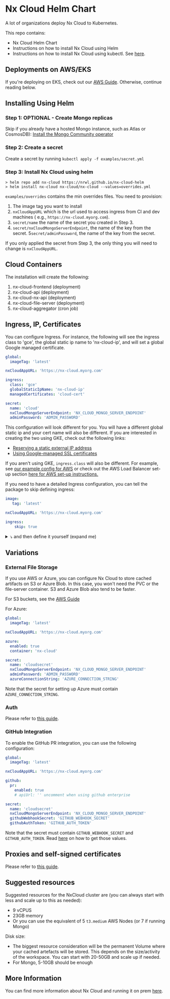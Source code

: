 # Nx Cloud Helm Chart

A lot of organizations deploy Nx Cloud to Kubernetes.

This repo contains:

* Nx Cloud Helm Chart
* Instructions on how to install Nx Cloud using Helm
* Instructions on how to install Nx Cloud using kubectl. See [here](./no-helm/README.md).

## Deployments on AWS/EKS

If you're deploying on EKS, check out our [AWS Guide](./aws-guide/AWS-GUIDE.md). Otherwise, continue reading below.

## Installing Using Helm


### Step 1: OPTIONAL - Create Mongo replicas

Skip if you already have a hosted Mongo instance, such as Atlas or CosmosDB): [Install the Mongo Community operator](./MONGO-OPERATOR-GUIDE.md)


### Step 2: Create a secret

Create a secret by running `kubectl apply -f examples/secret.yml`

### Step 3: Install Nx Cloud using helm

```
> helm repo add nx-cloud https://nrwl.github.io/nx-cloud-helm
> helm install nx-cloud nx-cloud/nx-cloud --values=overrides.yml
```

`examples/overrides` contains the min overrides files. You need to provision:

1. The image tag you want to install
2. `nxCloudAppURL` which is the url used to access ingress from CI and dev machines (
   e.g., `https://nx-cloud.myorg.com`).
3. `secret/name` the name of the secret you created in Step 3.
4. `secret/nxCloudMongoServerEndpoint`, the name of the key from the secret.
   5`secret/adminPassword`, the name of the key from the secret.

If you only applied the secret from Step 3, the only thing you will need to change is `nxCloudAppURL`.

## Cloud Containers

The installation will create the following:

1. nx-cloud-frontend (deployment)
2. nx-cloud-api (deployment)
3. nx-cloud-nx-api (deployment)
4. nx-cloud-file-server (deployment)
5. nx-cloud-aggregator (cron job)

## Ingress, IP, Certificates

You can configure Ingress. For instance, the following will see the ingress class to 'gce', the global static ip name
to 'nx-cloud-ip', and will set a global Google managed certificate.

```yaml
global:
  imageTag: 'latest'

nxCloudAppURL: 'https://nx-cloud.myorg.com'

ingress:
  class: 'gce'
  globalStaticIpName: 'nx-cloud-ip'
  managedCertificates: 'cloud-cert'

secret:
  name: 'cloud'
  nxCloudMongoServerEndpoint: 'NX_CLOUD_MONGO_SERVER_ENDPOINT'
  adminPassword: 'ADMIN_PASSWORD'
```

This configuration will look different for you. You will have a different global static ip and your cert name will also
be different. If you are interested in creating the two using GKE, check out the following links:

* [Reserving a static external IP address](https://cloud.google.com/compute/docs/ip-addresses/reserve-static-external-ip-address)
* [Using Google-managed SSL certificates](https://cloud.google.com/kubernetes-engine/docs/how-to/managed-certs)

If you aren't using GKE, `ingress.class` will also be different. For example, see [our example config for AWS](https://github.com/nrwl/nx-cloud-helm/blob/main/aws-guide/helm-values.yml#L7) or check out the AWS Load Balancer set-up section [here for AWS set-up instructions.](./aws-guide/AWS-GUIDE.md#3-install-a-load-balancer)

If you need to have a detailed Ingress configuration, you can tell the package to skip defining ingress:

```yaml
image:
   tag: 'latest'

nxCloudAppURL: 'https://nx-cloud.myorg.com'

ingress:
    skip: true
```




<details>
<summary>⤵️ and then define it yourself (expand me)</summary>

```yaml
apiVersion: networking.k8s.io/v1
kind: Ingress
metadata:
  name: nx-cloud-ingress
  annotations:
     
  labels:
    app: nx-cloud
spec:
  rules:
    - http:
        paths:
          # define the next /file section only if you use the built-in file server
          - path: /file
            pathType: Prefix
            backend:
              service:
                name: nx-cloud-file-server-service
                port:
                  number: 5000
          - path: /nx-cloud
            pathType: Prefix
            backend:
              service:
                name: nx-cloud-nx-api-service
                port:
                  number: 4203
          - path: /api
            pathType: Prefix
            backend:
              service:
                name: nx-cloud-nrwl-api-service
                port:
                  number: 4000
          - path: /graphql
            pathType: Prefix
            backend:
              service:
                name: nx-cloud-nrwl-api-service
                port:
                  number: 4000
          - path: /auth
            pathType: Prefix
            backend:
              service:
                name: nx-cloud-nrwl-api-service
                port:
                  number: 4000
          - path: /download
            pathType: Prefix
            backend:
              service:
                name: nx-cloud-nrwl-api-service
                port:
                  number: 4000
                             - path: /download
          - pathType: Prefix
            backend:
               service:
                  name: nx-cloud-frontend-service
                  port:
                     number: 8080
```

</details>

## Variations

### External File Storage

If you use AWS or Azure, you can configure Nx Cloud to store cached artifacts on S3 or Azure Blob. In this case, you
won't need the PVC or the file-server container. S3 and Azure Blob also tend to be faster.

For S3 buckets, see the [AWS Guide](./aws-guide/AWS-GUIDE.md#6-external-s3-access)

For Azure:

```yaml
global:
  imageTag: 'latest'

nxCloudAppURL: 'https://nx-cloud.myorg.com'

azure:
  enabled: true
  container: 'nx-cloud'

secret:
  name: 'cloudsecret'
  nxCloudMongoServerEndpoint: 'NX_CLOUD_MONGO_SERVER_ENDPOINT'
  adminPassword: 'ADMIN_PASSWORD'
  azureConnectionString: 'AZURE_CONNECTION_STRING'
```

Note that the secret for setting up Azure must contain `AZURE_CONNECTION_STRING`.

### Auth

Please refer to [this guide](./AUTH-GUIDE.md).

### GitHub Integration

To enable the GitHub PR integration, you can use the following configuration:

```yaml
global:
  imageTag: 'latest'

nxCloudAppURL: 'https://nx-cloud.myorg.com'

github:
  pr:
    enabled: true
    # apiUrl: '' uncomment when using github enterprise 

secret:
  name: 'cloudsecret'
  nxCloudMongoServerEndpoint: 'NX_CLOUD_MONGO_SERVER_ENDPOINT'
  githubWebhookSecret: 'GITHUB_WEBHOOK_SECRET'
  githubAuthToken: 'GITHUB_AUTH_TOKEN'
```

Note that the secret must contain `GITHUB_WEBHOOK_SECRET` and `GITHUB_AUTH_TOKEN`.
Read [here](https://nx.dev/nx-cloud/private-cloud/github) on how to get those values.

## Proxies and self-signed certificates

Please refer to [this guide](./PROXY-GUIDE.md).

## Suggested resources

Suggested resources for the NxCloud cluster are (you can always start with less and scale up to this as needed):
- 9 vCPUS
- 23GB memory
- Or you can use the equivalent of 5 `t3.medium` AWS Nodes (or 7 if running Mongo)

Disk size:
- The biggest resource consideration will be the permanent Volume where your cached artefacts will be stored. This depends on the size/activity of the workspace. You can start with 20-50GB and scale up if needed.
- For Mongo, 5-10GB should be enough

## More Information

You can find more information about Nx Cloud and running it on
prem [here](https://nx.dev/nx-cloud/private-cloud/get-started).
